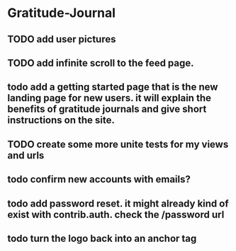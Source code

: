 # Gratitude-Journal

## TODO add user pictures

## TODO add infinite scroll to the feed page.

## todo add a getting started page that is the new landing page for new users.  it will explain the benefits of gratitude journals and give short instructions on the site.

## TODO create some more unite tests for my views and urls

## todo confirm new accounts with emails?

## todo add password reset.  it might already kind of exist with contrib.auth.  check the /password url

## todo turn the logo back into an anchor tag